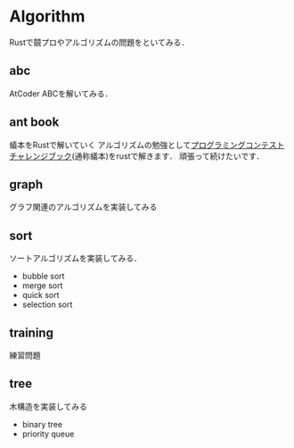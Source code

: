 # Algorithm
Rustで竸プロやアルゴリズムの問題をといてみる．

## abc
AtCoder ABCを解いてみる．
## ant book
蟻本をRustで解いていく
アルゴリズムの勉強として[プログラミングコンテストチャレンジブック](https://www.amazon.co.jp/dp/B00CY9256C/ref=dp-kindle-redirect?_encoding=UTF8&btkr=1)(通称蟻本)をrustで解きます．
頑張って続けたいです．

## graph
グラフ関連のアルゴリズムを実装してみる

## sort
ソートアルゴリズムを実装してみる．
- bubble sort
- merge sort
- quick sort
- selection sort

## training
練習問題

## tree
木構造を実装してみる
- binary tree
- priority queue
